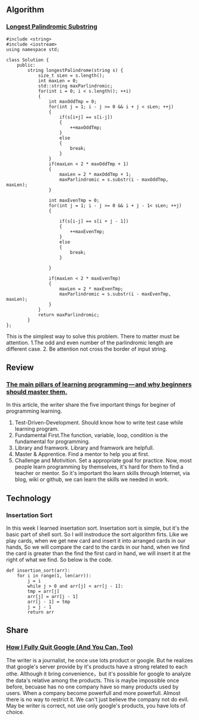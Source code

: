 ## Algorithm
### [Longest Palindromic Substring](https://leetcode.com/problems/longest-palindromic-substring/description/)
``` 
#include <string>
#include <iostream>
using namespace std;

class Solution {
    public:
        string longestPalindrome(string s) {
            size_t sLen = s.length();
            int maxLen = 0;
            std::string maxParlindromic;
            for(int i = 0; i < s.length(); ++i)
            {
                int maxOddTmp = 0;
                for(int j = 1; i - j >= 0 && i + j < sLen; ++j)
                {
                    if(s[i+j] == s[i-j])
                    {
                        ++maxOddTmp;
                    }
                    else
                    {
                        break;
                    }   
                }
                if(maxLen < 2 * maxOddTmp + 1)
                {
                    maxLen = 2 * maxOddTmp + 1;
                    maxParlindromic = s.substr(i - maxOddTmp,  maxLen);
                }

                int maxEvenTmp = 0;
                for(int j = 1; i - j >= 0 && i + j - 1< sLen; ++j)
                {

                    if(s[i-j] == s[i + j - 1])
                    {
                        ++maxEvenTmp;
                    }
                    else
                    {
                        break;
                    }

                }

                if(maxLen < 2 * maxEvenTmp)
                {
                    maxLen = 2 * maxEvenTmp;
                    maxParlindromic = s.substr(i - maxEvenTmp, maxLen);
                }
            }
            return maxParlindromic;
        }
};
```
This is the simplest way to solve this problem. There to matter must be attention.
1.The odd and even number of the parlindromic length are different case.
2. Be attention not cross the border of input string.

## Review
### [The main pillars of learning programming — and why beginners should master them.](https://medium.freecodecamp.org/the-main-pillars-of-learning-programming-and-why-beginners-should-master-them-e04245c17c56)
In this article, the writer share the five important things for beginer of programming learning.
1. Test-Driven-Development. Should know how to write test case while learning program.
2. Fundamental First.The function, variable, loop, condition is the fundamental for programming. 
3. Library and framwork. Library and framwork are helpfull.
4. Master & Apprentice. Find a mentor to help you at first.
5. Challenge and Motivition. Set a appropriate goal for practice.
Now, most people learn programming by themselves, it's hard for them to find a teacher or mentor. So it's important tho learn skills through Internet, via blog, wiki or github, we can learn the skills we needed in work.

## Technology
### Insertation Sort
In this week I learned insertation sort. Insertation sort is simple, but it's the basic part of shell sort. So I will instroduce the sort algorithm firts.
Like we play cards, when we get new card and insert it into arranged cards in our hands, So we will compare the card to the cards in our hand, when we find the card is greater than the find the first card in hand, we will insert it at the right of what we find. So below is the code.
```
def insertion_sort(arr):
    for i in range(1, len(arr)):
        j = i
        while j > 0 and arr[j] < arr[j - 1]:
        tmp = arr[j]
        arr[j] = arr[j - 1]
        arr[j - 1] = tmp
        j = j - 1
        return arr
```

## Share
### [How I Fully Quit Google (And You Can, Too)](https://medium.com/s/story/how-i-fully-quit-google-and-you-can-too-4c2f3f85793a)
The writer is a journalist, he once use lots product or google. But he realizes that google's server provide by it's products have a strong related to each othe. Although it bring convenience，but it's possible for google to analyze the data's relative among the products. This is maybe impossible once before, becuase has no one company have so many products used by users. 
When a company become powerfull and more powerfull. Almost there is no way to restrict it. We can't just believe the company not do evil. May be writer is correct, not use only google's products, you have lots of choice.

